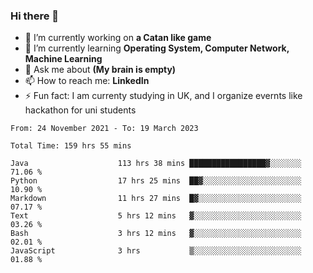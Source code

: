 ### Hi there 👋
- 🔭 I’m currently working on **a Catan like game**
- 🌱 I’m currently learning **Operating System, Computer Network, Machine Learning**
- 💬 Ask me about **(My brain is empty)**
- 📫 How to reach me: **LinkedIn**
- ⚡ Fun fact: I am currenty studying in UK, and I organize evernts like hackathon for uni students

<!--START_SECTION:waka-->

```text
From: 24 November 2021 - To: 19 March 2023

Total Time: 159 hrs 55 mins

Java                    113 hrs 38 mins █████████████████▓░░░░░░░   71.06 %
Python                  17 hrs 25 mins  ██▓░░░░░░░░░░░░░░░░░░░░░░   10.90 %
Markdown                11 hrs 27 mins  █▓░░░░░░░░░░░░░░░░░░░░░░░   07.17 %
Text                    5 hrs 12 mins   ▓░░░░░░░░░░░░░░░░░░░░░░░░   03.26 %
Bash                    3 hrs 12 mins   ▓░░░░░░░░░░░░░░░░░░░░░░░░   02.01 %
JavaScript              3 hrs           ▒░░░░░░░░░░░░░░░░░░░░░░░░   01.88 %
```

<!--END_SECTION:waka-->
